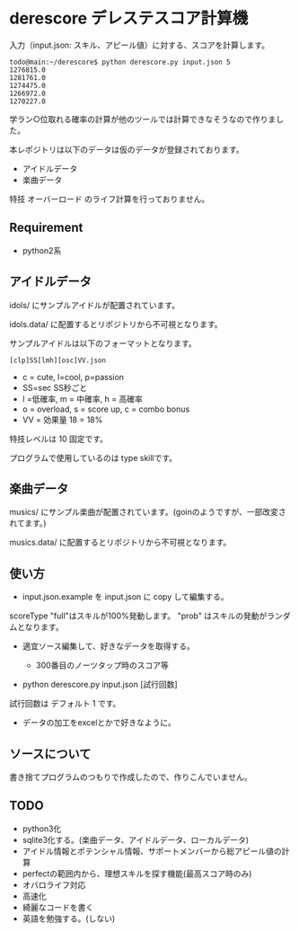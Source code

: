 # derescore デレステスコア計算機

入力（input.json: スキル、アピール値）に対する、スコアを計算します。

```
todo@main:~/derescore$ python derescore.py input.json 5
1276815.0
1281761.0
1274475.0
1266972.0
1270227.0
```

学ラン○位取れる確率の計算が他のツールでは計算できなそうなので作りました。

本レポジトリは以下のデータは仮のデータが登録されております。

* アイドルデータ
* 楽曲データ

特技 オーバーロード のライフ計算を行っておりません。

## Requirement

* python2系

## アイドルデータ

idols/ にサンプルアイドルが配置されています。

idols.data/ に配置するとリポジトリから不可視となります。

サンプルアイドルは以下のフォーマットとなります。

```
[clp]SS[lmh][osc]VV.json
```

* c = cute, l=cool, p=passion
* SS=sec SS秒ごと
* l =低確率, m = 中確率, h = 高確率
* o = overload, s = score up, c = combo bonus
* VV = 効果量 18 = 18%

特技レベルは 10 固定です。

プログラムで使用しているのは type  skillです。

## 楽曲データ

musics/ にサンプル楽曲が配置されています。(goinのようですが、一部改変されてます。)

musics.data/ に配置するとリポジトリから不可視となります。

## 使い方

* input.json.example を input.json に copy して編集する。

scoreType "full"はスキルが100%発動します。
"prob" はスキルの発動がランダムとなります。

* 適宜ソース編集して、好きなデータを取得する。
    * 300番目のノーツタップ時のスコア等

* python derescore.py input.json [試行回数]

試行回数は デフォルト 1 です。

* データの加工をexcelとかで好きなように。

## ソースについて

書き捨てプログラムのつもりで作成したので、作りこんでいません。

## TODO

* python3化
* sqlite3化する。(楽曲データ、アイドルデータ、ローカルデータ)
* アイドル情報とポテンシャル情報、サポートメンバーから総アピール値の計算
* perfectの範囲内から、理想スキルを探す機能(最高スコア時のみ)
* オバロライフ対応
* 高速化
* 綺麗なコードを書く
* 英語を勉強する。(しない)
